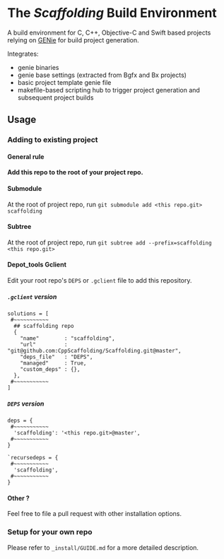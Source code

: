 # The _Scaffolding_ Build Environment

A build environment for C, C++, Objective-C and Swift based projects
relying on [GENie](https://github.com/bkaradzic/GENie)
for build project generation.

Integrates:
- genie binaries
- genie base settings (extracted from Bgfx and Bx projects)
- basic project template genie file
- makefile-based scripting hub to trigger project generation and subsequent project builds

## Usage

### Adding to existing project

#### General rule

**Add this repo to the root of your project repo.**

#### Submodule

At the root of project repo, run
`git submodule add <this repo.git> scaffolding`

#### Subtree

At the root of project repo, run
`git subtree add --prefix=scaffolding <this repo.git>`

#### Depot_tools Gclient

Edit your root repo's `DEPS` or `.gclient` file to add this repository.

##### `.gclient` version

```
solutions = [
 #~~~~~~~~~~~
  ## scaffolding repo
  {
    "name"        : "scaffolding",
    "url"         : "git@github.com:CppScaffolding/Scaffolding.git@master",
    "deps_file"   : "DEPS",
    "managed"     : True,
    "custom_deps" : {},
  },
 #~~~~~~~~~~~
]
```

##### `DEPS` version

```
deps = {
 #~~~~~~~~~~~
  'scaffolding': '<this repo.git>@master',
 #~~~~~~~~~~~
}

`recursedeps = {
 #~~~~~~~~~~~
  'scaffolding',
 #~~~~~~~~~~~
}
```

#### Other ?

Feel free to file a pull request with other installation options.

### Setup for your own repo

Please refer to `_install/GUIDE.md` for a more detailed description.

